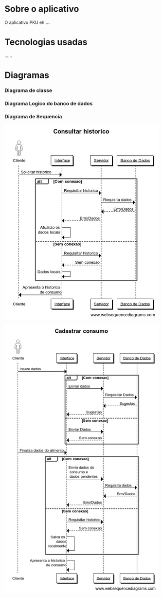 # Sobre o aplicativo
O aplicativo PKU eh.....

# Tecnologias usadas
......

# Diagramas
### Diagrama de classe
### Diagrama Logico do banco de dados
### Diagrama de Sequencia

<img src="imagensPKU/WhatsApp Image 2021-09-30 at 23.39.01.jpeg" style="display: block,
  margin-left: auto,
  margin-right: auto,
  width: 50%">

<img src="imagensPKU\WhatsApp Image 2021-10-01 at 01.15.08.jpeg" style="display: block,
  margin-left: auto,
  margin-right: auto,
  width: 50%">
